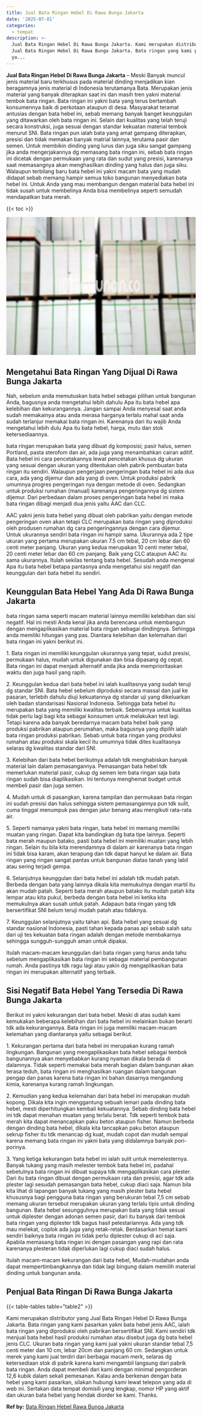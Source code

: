 ```yaml
---
title: Jual Bata Ringan Hebel Di Rawa Bunga Jakarta
date: '2025-07-01'
categories:
  - tempat
description: >-
  Jual Bata Ringan Hebel Di Rawa Bunga Jakarta. Kami merupakan distributor yang
  Jual Bata Ringan Hebel Di Rawa Bunga Jakarta. Bata ringan yang kami pasarkan
  ya...
---
```


**Jual Bata Ringan Hebel Di Rawa Bunga Jakarta** – Meski Banyak muncul jenis material baru terkhusus pada material dinding menjadikan kian beragamnya jenis material di Indonesia terutamanya Bata. Merupakan jenis material yang banyak diterapkan saat ini dan masih tren yakni material tembok bata ringan. Bata ringan ini yakni bata yang terus bertambah konsumennya baik di perkotaan ataupun di desa. Masyarakat teramat antusias dengan bata hebel ini, sebab memang banyak banget keunggulan yang ditawarkan oleh bata ringan ini. Selain dari kualitas yang telah teruji secara konstruksi, juga sesuai dengan standar kekuatan material tembok menurut SNI. Bata ringan pun ialah bata yang amat gampang diterapkan, presisi dan tidak memakan banyak matrial lainnya, terutama pasir dan semen. Untuk membikin dinding yang lurus dan juga siku sangat gampang jika anda mengerjakannya dg memasang bata ringan ini, sebab bata ringan ini dicetak dengan permukaan yang rata dan sudut yang presisi, karenanya saat memasangnya akan menghasilkan dinding yang halus dan juga siku. Walaupun terbilang baru bata hebel ini yakni macam bata yang mudah didapat sebab memang hampir semua toko bangunan menyediakan bata hebel ini. Untuk Anda yang mau membangun dengan material bata hebel ini tidak susah untuk membelinya Anda bisa membelinya seperti semudah mendapatkan bata merah.

{{< toc >}}

![Jual Bata Ringan Hebel Di Rawa Bunga Jakarta](/images/jual-hebel-murah-39.png)

## Mengetahui Bata Ringan Yang Dijual Di Rawa Bunga Jakarta

Nah, sebelum anda memutuskan bata hebel sebagai pilihan untuk bangunan Anda, bagusnya anda mengetahui lebih dahulu Apa itu bata hebel apa kelebihan dan kekurangannya. Jangan sampai Anda menyesal saat anda sudah memakainya atau anda merasa harganya terlalu mahal saat anda sudah terlanjur memakai bata ringan ini. Karenanya dari itu wajib Anda mengetahui lebih dulu Apa itu bata hebel, harga, mutu dan stok ketersediaannya.

bata ringan merupakan bata yang dibuat dg komposisi; pasir halus, semen Portland, pasta sterofom dan air, ada juga yang menambahkan cairan aditif. Bata hebel ini cara pencetakannya lewat pencetakan khusus dg ukuran yang sesuai dengan ukuran yang ditentukan oleh pabrik pembuatan bata ringan itu sendiri. Walaupun pengerjaan pengeringan bata hebel ini ada dua cara, ada yang dijemur dan ada yang di oven. Untuk produksi pabrik umumnya progres pengeringan nya dengan metode di oven. Sedangkan untuk produksi rumahan (manual) karenanya pengeringannya dg sistem dijemur. Dari perbedaan dalam proses pengeringan bata hebel ini maka bata ringan dibagi menjadi dua jenis yaitu AAC dan CLC.

AAC yakni jenis bata hebel yang dibuat oleh pabrikan yaitu dengan metode pengeringan oven akan tetapi CLC merupakan bata ringan yang diproduksi oleh produsen rumahan dg cara pengeringannya dengan cara dijemur. Untuk ukurannya sendiri bata ringan ini hampir sama. Ukurannya ada 2 tipe ukuran yang pertama merupakan ukuran 7.5 cm tebal, 20 cm lebar dan 60 centi meter panjang. Ukuran yang kedua merupakan 10 centi meter tebal, 20 centi meter lebar dan 60 cm panjang. Baik yang CLC ataupun AAC itu sama ukurannya. Itulah sekilas tentang bata hebel. Sesudah anda mengenal Apa itu bata hebel betapa pantasnya anda mengetahui sisi negatif dan keunggulan dari bata hebel itu sendiri.

## Keunggulan Bata Hebel Yang Ada Di Rawa Bunga Jakarta

bata ringan sama seperti macam material lainnya memiliki kelebihan dan sisi negatif. Hal ini mesti Anda kenal jika anda berencana untuk membangun dengan mengaplikasikan material bata ringan sebagai dindingnya. Sehingga anda memiliki hitungan yang pas. Diantara kelebihan dan kelemahan dari bata ringan ini yakni berikut ini.

1\. Bata ringan ini memiliki keunggulan ukurannya yang tepat, sudut presisi, permukaan halus, mudah untuk digunakan dan bisa dipasang dg cepat. Bata ringan ini dapat menjadi alternatif anda jika anda memprioritaskan waktu dan juga hasil yang rapih.

2\. Keunggulan kedua dari bata hebel ini ialah kualitasnya yang sudah teruji dg standar SNI. Bata hebel sebelum diproduksi secara massal dan jual ke pasaran, terlebih dahulu diuji kekuatannya dg standar uji yang dikeluarkan oleh badan standarisasi Nasional Indonesia. Sehingga bata hebel itu merupakan bata yang memiliki kwalitas terbaik. Sebenarnya untuk kualitas tidak perlu lagi bagi kita sebagai konsumen untuk melakukan test lagi. Tetapi karena ada banyak beredarnya macam bata hebel baik yang produksi pabrikan ataupun perumahan, maka bagusnya yang dipilih ialah bata ringan produksi pabrikan. Sebab untuk bata ringan yang produksi rumahan atau produksi skala kecil itu umumnya tidak dites kualitasnya selaras dg kwalitas standar dari SNI.

3\. Kelebihan dari bata hebel berikutnya adalah tdk menghabiskan banyak material lain dalam pemasangannya. Pemasangan bata hebel tdk memerlukan material pasir, cukup dg semen lem bata ringan saja bata ringan sudah bisa diaplikasikan. Ini tentunya menghemat budget untuk membeli pasir dan juga semen.

4\. Mudah untuk di pasangkan, karena tampilan dan permukaan bata ringan ini sudah presisi dan halus sehingga sistem pemasangannya pun tdk sulit, cuma tinggal menumpuk pas dengan jalur benang atau mengikuti rata-rata air.

5\. Seperti namanya yakni bata ringan, bata hebel ini memang memiliki muatan yang ringan. Dapat kita bandingkan dg bata tipe lainnya. Seperti bata merah maupun batako, pasti bata hebel ini memiliki muatan yang lebih ringan. Selain itu bila kita merendamnya di dalam air karenanya bata ringan ini tidak bisa karam, akan terapung dan tdk dapat hanyut ke dalam air. Bata ringan yang ringan sangat pantas untuk bangunan diatas tanah yang labil atau sering terjadi gempa.

6\. Selanjutnya keunggulan dari bata hebel ini adalah tdk mudah patah. Berbeda dengan bata yang lainnya dikala kita memukulnya dengan martil itu akan mudah patah. Seperti bata merah ataupun batako itu mudah patah kita lempar atau kita pukul, berbeda dengan bata hebel ini ketika kita memukulnya akan susah untuk patah. Adapaun bata ringan yang tdk bersertifikat SNI belum teruji mudah patah atau tidaknya.

7\. Keunggulan selanjutnya yaitu tahan api. Bata hebel yang sesuai dg standar nasional Indonesia, pasti tahan kepada panas api sebab salah satu dari uji tes kekuatan bata ringan adalah dengan metode membakarnya sehingga sungguh-sungguh aman untuk dipakai.

Itulah macam-macam keunggulan dari bata ringan yang harus anda tahu sebelum mengaplikasikan bata ringan ini sebagai material pembangunan rumah. Anda pastinya tdk ragu lagi atau yakin dg mengaplikasikan bata ringan ini merupakan alternatif yang terbaik.

## Sisi Negatif Bata Hebel Yang Tersedia Di Rawa Bunga Jakarta

Berikut ini yakni kekurangan dari bata hebel. Meski di atas sudah kami kemukakan beberapa kelebihan dari bata hebel ini melainkan bukan berarti tdk ada kekurangannya. Bata ringan ini juga memiliki macam-macam kelemahan yang diantaranya yaitu sebagai berikut.

1\. Kekurangan pertama dari bata hebel ini merupakan kurang ramah lingkungan. Bangunan yang mengaplikasikan bata hebel sebagai tembok bangunannya akan menyebabkan kurang nyaman dikala berada di dalamnya. Tidak seperti memakai bata merah bagian dalam bangunan akan terasa teduh, bata ringan ini menghasilkan ruangan dalam bangunan pengap dan panas karena bata ringan ini bahan dasarnya mengandung kimia, karenanya kurang ramah lingkungan.

2\. Kemudian yang kedua kelemahan dari bata hebel ini merupakan mudah kopong. Dikala kita ingin menggantung sebuah lemari pada dinding bata hebel, mesti diperhitungkan kembali kekuatannya. Sebab dinding bata hebel ini tdk dapat menahan muatan yang terlalu berat. Tdk seperti tembok bata merah kita dapat menancapkan paku beton ataupun fisher. Namun berbeda dengan dinding bata hebel, dikala kita tancapkan paku beton ataupun sekrup fisher itu tdk menancap dg kuat, mudah copot dan mudah sempal karena memang bata ringan ini yakni bata yang didalamnya banyak pori-porinya.

3\. Yang ketiga kekurangan bata hebel ini ialah sulit untuk memelesternya. Banyak tukang yang masih melester tembok bata hebel ini, padahal sebetulnya bata ringan ini dibuat supaya tdk mengaplikasikan cara plester. Dari itu bata ringan dibuat dengan permukaan rata dan presisi, agar tdk ada plester lagi sesudah pemasangan bata hebel, cukup diaci saja. Namun bila kita lihat di lapangan banyak tukang yang masih plester bata hebel khususnya bagi pengguna bata ringan yang berukuran tebal 7,5 cm sebab memang ukuran tersebut merupakan ukuran yang terlalu tipis untuk dinding bangunan. Bata hebel sesungguhnya merupakan bata yang tidak sesuai untuk diplester dengan adonan semen pasir, dari itu banyak dari tembok bata ringan yang diplester tdk bagus hasil pelestariannya. Ada yang tdk mau melekat, coplok ada juga yang retak-retak. Berdasarkan hemat kami sendiri baiknya bata ringan ini tidak perlu diplester cukup di aci saja. Apabila memasang bata ringan ini dengan pasangan yang rapi dan rata karenanya plesteran tidak diperlukan lagi cukup diaci sudah halus.

Itulah macam-macam kekurangan dari bata hebel, Mudah-mudahan anda dapat mempertimbangkannya dan tidak lagi bingung dalam memilih material dinding untuk bangunan anda.

## Penjual Bata Ringan Di Rawa Bunga Jakarta

{{< table-tables table="table2" >}}

Kami merupakan distributor yang Jual Bata Ringan Hebel Di Rawa Bunga Jakarta. Bata ringan yang kami pasarkan yakni bata hebel jenis AAC, ialah bata ringan yang diproduksi oleh pabrikan bersertifikat SNI. Kami sendiri tdk menjual bata hebel hasil produksi rumahan atau disebut juga dg bata hebel jenis CLC. Ukuran bata ringan yang kami jual yakni ukuran standar tebal 7,5 centi meter dan 10 cm, lebar 20cm dan panjang 60 cm. Sedangkan untuk merek yang kami jual terdiri dari berbagai macam merk, selaras dg ketersediaan stok di pabrik karena kami mengambil langsung dari pabrik bata ringan. Anda dapat membeli dari kami dengan minimal pengorderan 12,6 kubik dalam sekali pemesanan. Kalau anda berkenan dengan bata hebel yang kami pasarkan, silakan hubungi kami lewat telepon yang ada di web ini. Sertakan data tempat domisili yang lengkap, nomor HP yang aktif dan ukuran bata hebel yang hendak diorder ke kami. Thanks.

**Ref by:** [Bata Ringan Hebel Rawa Bunga Jakarta](https://id.wikipedia.org/wiki/Bata)
